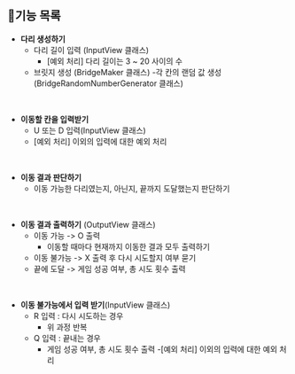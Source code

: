 ## 📑기능 목록
+ **다리 생성하기**
    - 다리 길이 입력 (InputView 클래스)
      - [예외 처리] 다리 길이는 3 ~ 20 사이의 수
    - 브릿지 생성 (BridgeMaker 클래스)
      -각 칸의 랜덤 값 생성 (BridgeRandomNumberGenerator 클래스)   

<br> 

+ **이동할 칸을 입력받기**
    - U 또는 D 입력(InputView 클래스) 
    - [예외 처리] 이외의 입력에 대한 예외 처리 

<br> 

+ **이동 결과 판단하기** 
  - 이동 가능한 다리였는지, 아닌지, 끝까지 도달했는지 판단하기

<br> 

+ **이동 결과 출력하기** (OutputView 클래스)
  - 이동 가능 -> O 출력
    - 이동할 때마다 현재까지 이동한 결과 모두 출력하기
  - 이동 불가능 -> X 출력 후 다시 시도할지 여부 묻기
  - 끝에 도달 -> 게임 성공 여부, 총 시도 횟수 출력
  
<br>

+ **이동 불가능에서 입력 받기**(InputView 클래스)
  - R 입력 : 다시 시도하는 경우
    - 위 과정 반복
  - Q 입력 : 끝내는 경우
    - 게임 성공 여부, 총 시도 횟수 출력
  -[예외 처리] 이외의 입력에 대한 예외 처리 